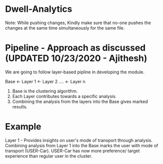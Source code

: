 # Dwell-Analytics

Note: While pushing changes, Kindly make sure that no-one pushes the changes at the same time simultaneously for the same file.

# Pipeline - Approach as discussed (UPDATED 10/23/2020 - Ajithesh)

We are going to follow layer-based pipline in developing the module.

Base <- Layer 1 <- Layer 2 .... <- Layer n

1. Base is the clustering algorithm.
2. Each Layer contributes towards a specific analysis.
3. Combining the analysis from the layers into the Base gives marked results.

# Example

Layer 1 - Provides insights on user's mode of transport through analysis.
Combining analysis from Layer 1 into the Base marks the user with mode of transport (USER-Car).
USER-Car has now more preference/ target experience than regular user in the cluster.
